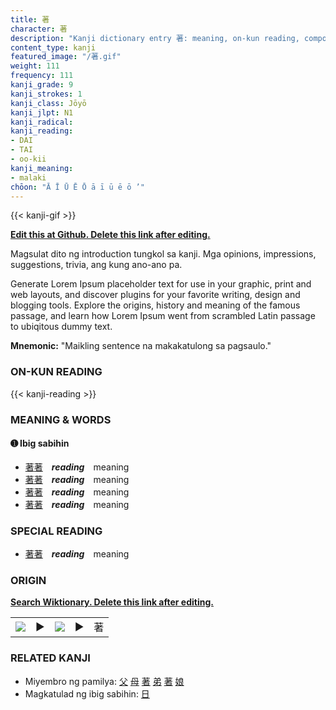 ```yaml
---
title: 著
character: 著
description: "Kanji dictionary entry 著: meaning, on-kun reading, compounds, origin, related kanji"
content_type: kanji
featured_image: "/著.gif"
weight: 111
frequency: 111
kanji_grade: 9
kanji_strokes: 1
kanji_class: Jōyō
kanji_jlpt: N1
kanji_radical: 
kanji_reading: 
- DAI
- TAI
- oo-kii
kanji_meaning:
- malaki
chōon: "Ā Ī Ū Ē Ō ā ī ū ē ō ’"
---
```

[//]: # (Don't edit the line below. Kanji animated GIF code is automatically generated.)
{{< kanji-gif >}}

[//]: # (Edit below this line.)

**[Edit this at Github. Delete this link after editing.](https://github.com/tim0g/tim/tree/main/content/kanji/著/index.md)**

Magsulat dito ng introduction tungkol sa kanji. Mga opinions, impressions, suggestions, trivia, ang kung ano-ano pa.

Generate Lorem Ipsum placeholder text for use in your graphic, print and web layouts, and discover plugins for your favorite writing, design and blogging tools. Explore the origins, history and meaning of the famous passage, and learn how Lorem Ipsum went from scrambled Latin passage to ubiqitous dummy text.
 
**Mnemonic:** "Maikling sentence na makakatulong sa pagsaulo."

### ON-KUN READING

[//]: # (Don't edit the line below. ON-KUN READING code is automatically generated.)
{{< kanji-reading >}}

### MEANING & WORDS

#### ➊ **Ibig sabihin**
  - [著](../著)[著](../著)　***reading***　meaning
  - [著](../著)[著](../著)　***reading***　meaning
  - [著](../著)[著](../著)　***reading***　meaning
  - [著](../著)[著](../著)　***reading***　meaning

### SPECIAL READING
  - [著](../著)[著](../著)　***reading***　meaning

### ORIGIN

**[Search Wiktionary. Delete this link after editing.](https://wiktionary.org/wiki/著)**
<table class="kanji-table"><tr><td>
<img src="60px-著-bronze.svg.png">
</td><td>▶</td><td>
<img src="60px-著-oracle.svg.png">
</td><td>▶</td>
<td class="kanji-origin">著</td>
</tr></table>

### RELATED KANJI
- Miyembro ng pamilya: [父](../父) [母](../母) [著](../著) [弟](../弟) [著](../著) [娘](../娘)
- Magkatulad ng ibig sabihin: [日](../日)
